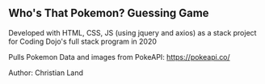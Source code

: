 ## Who's That Pokemon? Guessing Game

Developed with HTML, CSS, JS (using jquery and axios) as a stack project for Coding Dojo's full stack program in 2020

Pulls Pokemon Data and images from PokeAPI: https://pokeapi.co/

Author: Christian Land

